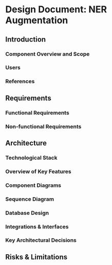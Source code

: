 
# Design Document: NER Augmentation

## Introduction

### Component Overview and Scope

### Users

### References

## Requirements

### Functional Requirements

### Non-functional Requirements

## Architecture

### Technological Stack

### Overview of Key Features

### Component Diagrams

### Sequence Diagram

### Database Design

### Integrations & Interfaces

### Key Architectural Decisions

## Risks & Limitations